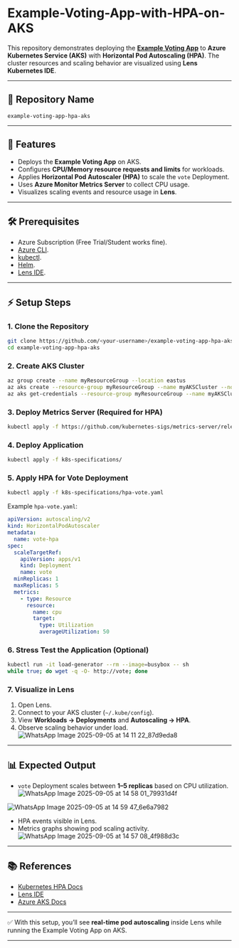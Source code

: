 # Example-Voting-App-with-HPA-on-AKS


This repository demonstrates deploying the **[Example Voting App](https://github.com/dockersamples/example-voting-app)** to **Azure Kubernetes Service (AKS)** with **Horizontal Pod Autoscaling (HPA)**. The cluster resources and scaling behavior are visualized using **Lens Kubernetes IDE**.

---

## 📌 Repository Name

`example-voting-app-hpa-aks`

---

## 🚀 Features

* Deploys the **Example Voting App** on AKS.
* Configures **CPU/Memory resource requests and limits** for workloads.
* Applies **Horizontal Pod Autoscaler (HPA)** to scale the `vote` Deployment.
* Uses **Azure Monitor Metrics Server** to collect CPU usage.
* Visualizes scaling events and resource usage in **Lens**.

---

## 🛠️ Prerequisites

* Azure Subscription (Free Trial/Student works fine).
* [Azure CLI](https://learn.microsoft.com/en-us/cli/azure/install-azure-cli).
* [kubectl](https://kubernetes.io/docs/tasks/tools/).
* [Helm](https://helm.sh/docs/intro/install/).
* [Lens IDE](https://k8slens.dev/).

---

## ⚡ Setup Steps

### 1. Clone the Repository

```bash
git clone https://github.com/<your-username>/example-voting-app-hpa-aks.git
cd example-voting-app-hpa-aks
```

### 2. Create AKS Cluster

```bash
az group create --name myResourceGroup --location eastus
az aks create --resource-group myResourceGroup --name myAKSCluster --node-count 2 --generate-ssh-keys
az aks get-credentials --resource-group myResourceGroup --name myAKSCluster
```

### 3. Deploy Metrics Server (Required for HPA)

```bash
kubectl apply -f https://github.com/kubernetes-sigs/metrics-server/releases/latest/download/components.yaml
```

### 4. Deploy Application

```bash
kubectl apply -f k8s-specifications/
```

### 5. Apply HPA for Vote Deployment

```bash
kubectl apply -f k8s-specifications/hpa-vote.yaml
```

Example `hpa-vote.yaml`:

```yaml
apiVersion: autoscaling/v2
kind: HorizontalPodAutoscaler
metadata:
  name: vote-hpa
spec:
  scaleTargetRef:
    apiVersion: apps/v1
    kind: Deployment
    name: vote
  minReplicas: 1
  maxReplicas: 5
  metrics:
    - type: Resource
      resource:
        name: cpu
        target:
          type: Utilization
          averageUtilization: 50
```

### 6. Stress Test the Application (Optional)

```bash
kubectl run -it load-generator --rm --image=busybox -- sh
while true; do wget -q -O- http://vote; done
```

### 7. Visualize in Lens

1. Open Lens.
2. Connect to your AKS cluster (`~/.kube/config`).
3. View **Workloads → Deployments** and **Autoscaling → HPA**.
4. Observe scaling behavior under load.
![WhatsApp Image 2025-09-05 at 14 11 22_87d9eda8](https://github.com/user-attachments/assets/88bd27eb-ecbf-4329-849d-3b88edfa2449)

---

## 📊 Expected Output

* `vote` Deployment scales between **1–5 replicas** based on CPU utilization.
![WhatsApp Image 2025-09-05 at 14 58 01_79931d4f](https://github.com/user-attachments/assets/0bcc362a-2cca-4498-a139-362aa1039709)

![WhatsApp Image 2025-09-05 at 14 59 47_6e6a7982](https://github.com/user-attachments/assets/4baf826a-e48e-4081-b412-a85401b51d5e)


* HPA events visible in Lens.
* Metrics graphs showing pod scaling activity.
![WhatsApp Image 2025-09-05 at 14 57 08_4f988d3c](https://github.com/user-attachments/assets/110deaba-3a53-4417-af46-d6d7b9ecd1a9)

---

## 📚 References

* [Kubernetes HPA Docs](https://kubernetes.io/docs/tasks/run-application/horizontal-pod-autoscale/)
* [Lens IDE](https://k8slens.dev/)
* [Azure AKS Docs](https://learn.microsoft.com/en-us/azure/aks/)

---

✅ With this setup, you’ll see **real-time pod autoscaling** inside Lens while running the Example Voting App on AKS.

---

